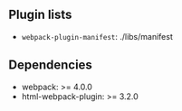 
## Plugin lists

- `webpack-plugin-manifest`: ./libs/manifest 

## Dependencies

- webpack: >= 4.0.0
- html-webpack-plugin: >= 3.2.0

